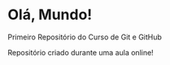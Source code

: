# Olá, Mundo!
 Primeiro Repositório do Curso de Git e GitHub

Repositório criado durante uma aula online!